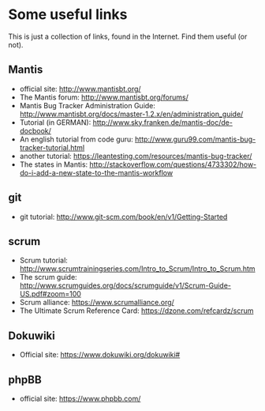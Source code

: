 Some useful links
=================
This is just a collection of links, found in the Internet. Find them useful (or not).


Mantis
------
* official site:
  http://www.mantisbt.org/
* The Mantis forum:
  http://www.mantisbt.org/forums/
* Mantis Bug Tracker Administration Guide:
  http://www.mantisbt.org/docs/master-1.2.x/en/administration_guide/
* Tutorial (in GERMAN):
  http://www.sky.franken.de/mantis-doc/de-docbook/
* An english tutorial from code guru:
  http://www.guru99.com/mantis-bug-tracker-tutorial.html
* another tutorial:
  https://leantesting.com/resources/mantis-bug-tracker/
* The states in Mantis:
  http://stackoverflow.com/questions/4733302/how-do-i-add-a-new-state-to-the-mantis-workflow
  
git
---
* git tutorial:
  http://www.git-scm.com/book/en/v1/Getting-Started


scrum
-----
* Scrum tutorial:
  http://www.scrumtrainingseries.com/Intro_to_Scrum/Intro_to_Scrum.htm
* The scrum guide:
  http://www.scrumguides.org/docs/scrumguide/v1/Scrum-Guide-US.pdf#zoom=100
* Scrum alliance:
  https://www.scrumalliance.org/
* The Ultimate Scrum Reference Card:
  https://dzone.com/refcardz/scrum
  
  
Dokuwiki
--------
* Official site:
  https://www.dokuwiki.org/dokuwiki#

phpBB
-----
* official site:
  <https://www.phpbb.com/>


